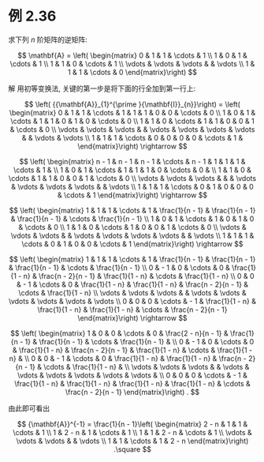 # 例 2.36
求下列 $n$ 阶矩阵的逆矩阵:

$$
\mathbf{A} = \left( \begin{matrix} 0 & 1 & 1 & \cdots & 1 \\ 1 & 0 & 1 & \cdots & 1 \\ 1 & 1 & 0 & \cdots & 1 \\ \vdots & \vdots & \vdots & & \vdots \\ 1 & 1 & 1 & \cdots & 0 \end{matrix}\right)
$$

解 用初等变换法, 关键的第一步是将下面的行全加到第一行上:

$$
\left( {{\mathbf{A}}_{1}^{\prime }{\mathbf{I}}_{n}}\right) = \left( \begin{matrix} 0 & 1 & 1 & \cdots & 1 & 1 & 1 & 0 & 0 & \cdots & 0 \\ 1 & 0 & 1 & \cdots & 1 & 1 & 0 & 1 & 0 & \cdots & 0 \\ 1 & 1 & 0 & \cdots & 1 & 1 & 0 & 0 & 1 & \cdots & 0 \\ \vdots & \vdots & \vdots & & \vdots & \vdots & \vdots & \vdots & & \vdots & \vdots \\ 1 & 1 & 1 & \cdots & 0 & 0 & 0 & 0 & \cdots & 1 & \end{matrix}\right) \rightarrow
$$

$$
\left( \begin{matrix} n - 1 & n - 1 & n - 1 & \cdots & n - 1 & 1 & 1 & 1 & \cdots & 1 & \\ 1 & 0 & 1 & \cdots & 1 & 1 & 1 & 0 & \cdots & 0 & \\ 1 & 1 & 0 & \cdots & 1 & 1 & 0 & 0 & 1 & \cdots & 0 \\ \vdots & \vdots & \vdots & & & \vdots & \vdots & \vdots & \vdots & & \vdots \\ 1 & 1 & 1 & \cdots & 0 & 1 & 0 & 0 & 0 & \cdots & 1 \end{matrix}\right) \rightarrow
$$

$$
\left( \begin{matrix} 1 & 1 & 1 & \cdots & 1 & \frac{1}{n - 1} & \frac{1}{n - 1} & \frac{1}{n - 1} & \cdots & \frac{1}{n - 1} \\ 1 & 0 & 1 & \cdots & 1 & 0 & 1 & 0 & \cdots & 0 \\ 1 & 1 & 0 & \cdots & 1 & 0 & 0 & 1 & \cdots & 0 \\ \vdots & \vdots & \vdots & & \vdots & \vdots & \vdots & \vdots & & \vdots \\ 1 & 1 & 1 & \cdots & 0 & 1 & 0 & 0 & \cdots & 1 \end{matrix}\right) \rightarrow
$$

$$
\left( \begin{matrix} 1 & 1 & 1 & \cdots & 1 & \frac{1}{n - 1} & \frac{1}{n - 1} & \frac{1}{n - 1} & \cdots & \frac{1}{n - 1} \\ 0 & - 1 & 0 & \cdots & 0 & \frac{1}{1 - n} & \frac{n - 2}{n - 1} & \frac{1}{1 - n} & \cdots & \frac{1}{1 - n} \\ 0 & 0 & - 1 & \cdots & 0 & \frac{1}{1 - n} & \frac{1}{1 - n} & \frac{n - 2}{n - 1} & \cdots & \frac{1}{1 - n} \\ \vdots & \vdots & \vdots & & \vdots & \vdots & \vdots & \vdots & \vdots & \vdots \\ 0 & 0 & 0 & \cdots & - 1 & \frac{1}{1 - n} & \frac{1}{1 - n} & \frac{1}{1 - n} & \cdots & \frac{n - 2}{n - 1} \end{matrix}\right) \rightarrow
$$

$$
\left( \begin{matrix} 1 & 0 & 0 & \cdots & 0 & \frac{2 - n}{n - 1} & \frac{1}{n - 1} & \frac{1}{n - 1} & \cdots & \frac{1}{n - 1} & \\ 0 & - 1 & 0 & \cdots & 0 & \frac{1}{1 - n} & \frac{n - 2}{n - 1} & \frac{1}{1 - n} & \cdots & \frac{1}{1 - n} & \\ 0 & 0 & - 1 & \cdots & 0 & \frac{1}{1 - n} & \frac{1}{1 - n} & \frac{n - 2}{n - 1} & \cdots & \frac{1}{1 - n} & \\ \vdots & \vdots & \vdots & & \vdots & \vdots & \vdots & \vdots & \vdots & \vdots & \\ 0 & 0 & 0 & \cdots & - 1 & \frac{1}{1 - n} & \frac{1}{1 - n} & \frac{1}{1 - n} & \frac{1}{1 - n} & \cdots & \frac{n - 2}{n - 1} \end{matrix}\right) .
$$

由此即可看出

$$
{\mathbf{A}}^{-1} = \frac{1}{n - 1}\left( \begin{matrix} 2 - n & 1 & 1 & \cdots & 1 \\ 1 & 2 - n & 1 & \cdots & 1 \\ 1 & 1 & 2 - n & \cdots & 1 \\ \vdots & \vdots & \vdots & & \vdots \\ 1 & 1 & \cdots & 1 & 2 - n \end{matrix}\right) .\square
$$